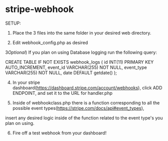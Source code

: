 # stripe-webhook

SETUP:
1) Place the 3 files into the same folder in your desired web directory.

2) Edit webhook_config.php as desired

3*Optional*) If you plan on using Database logging run the following query:

CREATE TABLE IF NOT EXISTS webhook_logs (
  id INT(11) PRIMARY KEY AUTO_INCREMENT,
  event_id VARCHAR(255) NOT NULL,
  event_type VARCHAR(255) NOT NULL,
  date DEFAULT getdate()
);

4) In your stripe dashboard(https://dashboard.stripe.com/account/webhooks), click ADD ENDPOINT, and set it to the URL for handler.php

5) Inside of webhookclass.php there is a function corresponding to all the possible event types(https://stripe.com/docs/api#event_types),

insert any desired logic inside of the function related to the event type's you plan on using.

6) Fire off a test webhook from your dashboard!
